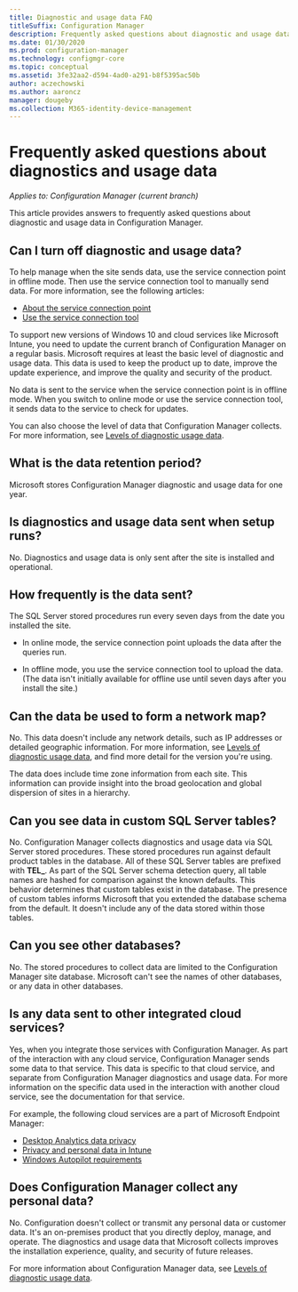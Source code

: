 ```yaml
---
title: Diagnostic and usage data FAQ
titleSuffix: Configuration Manager
description: Frequently asked questions about diagnostic and usage data for Configuration Manager
ms.date: 01/30/2020
ms.prod: configuration-manager
ms.technology: configmgr-core
ms.topic: conceptual
ms.assetid: 3fe32aa2-d594-4ad0-a291-b8f5395ac50b
author: aczechowski
ms.author: aaroncz
manager: dougeby
ms.collection: M365-identity-device-management
---
```


# Frequently asked questions about diagnostics and usage data

*Applies to: Configuration Manager (current branch)*

This article provides answers to frequently asked questions about diagnostic and usage data in Configuration Manager.

## <a name="bkmk_off"></a> Can I turn off diagnostic and usage data?

To help manage when the site sends data, use the service connection point in offline mode. Then use the service connection tool to manually send data. For more information, see the following articles:

- [About the service connection point](../../servers/deploy/configure/about-the-service-connection-point.md)
- [Use the service connection tool](../../servers/manage/use-the-service-connection-tool.md)

To support new versions of Windows 10 and cloud services like Microsoft Intune, you need to update the current branch of Configuration Manager on a regular basis. Microsoft requires at least the basic level of diagnostic and usage data. This data is used to keep the product up to date, improve the update experience, and improve the quality and security of the product.

No data is sent to the service when the service connection point is in offline mode. When you switch to online mode or use the service connection tool, it sends data to the service to check for updates.

You can also choose the level of data that Configuration Manager collects. For more information, see [Levels of diagnostic usage data](levels-overview.md).

## <a name="bkmk_retention"></a> What is the data retention period?

Microsoft stores Configuration Manager diagnostic and usage data for one year.

## <a name="bkmk_update"></a> Is diagnostics and usage data sent when setup runs?

No. Diagnostics and usage data is only sent after the site is installed and operational.

## <a name="bkmk_frequency"></a> How frequently is the data sent?

The SQL Server stored procedures run every seven days from the date you installed the site.

- In online mode, the service connection point uploads the data after the queries run.

- In offline mode, you use the service connection tool to upload the data. (The data isn't initially available for offline use until seven days after you install the site.)  

## <a name="bkmk_network"></a> Can the data be used to form a network map?

No. This data doesn't include any network details, such as IP addresses or detailed geographic information. For more information, see [Levels of diagnostic usage data](levels-overview.md#bkmk_versions), and find more detail for the version you're using.

The data does include time zone information from each site. This information can provide insight into the broad geolocation and global dispersion of sites in a hierarchy.

## <a name="bkmk_tables"></a> Can you see data in custom SQL Server tables?

No. Configuration Manager collects diagnostics and usage data via SQL Server stored procedures. These stored procedures run against default product tables in the database. All of these SQL Server tables are prefixed with **TEL_**. As part of the SQL Server schema detection query, all table names are hashed for comparison against the known defaults. This behavior determines that custom tables exist in the database. The presence of custom tables informs Microsoft that you extended the database schema from the default. It doesn't include any of the data stored within those tables.

## <a name="bkmk_databases"></a> Can you see other databases?

No. The stored procedures to collect data are limited to the Configuration Manager site database. Microsoft can't see the names of other databases, or any data in other databases.

## <a name="bkmk_cloud"></a> Is any data sent to other integrated cloud services?

Yes, when you integrate those services with Configuration Manager. As part of the interaction with any cloud service, Configuration Manager sends some data to that service. This data is specific to that cloud service, and separate from Configuration Manager diagnostics and usage data. For more information on the specific data used in the interaction with another cloud service, see the documentation for that service.

For example, the following cloud services are a part of Microsoft Endpoint Manager:

- [Desktop Analytics data privacy](../../../desktop-analytics/privacy.md)
- [Privacy and personal data in Intune](/intune/protect/privacy-personal-data)
- [Windows Autopilot requirements](/windows/deployment/windows-autopilot/windows-autopilot-requirements)

## <a name="bkmk_personal"></a> Does Configuration Manager collect any personal data?

No. Configuration doesn't collect or transmit any personal data or customer data. It's an on-premises product that you directly deploy, manage, and operate. The diagnostics and usage data that Microsoft collects improves the installation experience, quality, and security of future releases.

For more information about Configuration Manager data, see [Levels of diagnostic usage data](levels-overview.md).